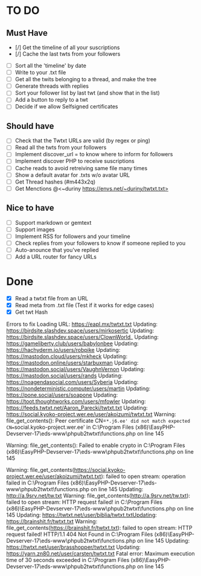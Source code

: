# TO DO
## Must Have
- [/] Get the timeline of all your suscriptions
- [/] Cache the last twts from your followers
- [ ] Sort all the 'timeline' by date
- [ ] Write to your .txt file
- [ ] Get all the twits belonging to a thread, and make the tree
- [ ] Generate threads with replies
- [ ] Sort your follower list by last twt (and show that in the list)
- [ ] Add a button to reply to a twt
- [ ] Decide if we allow Selfsigned certificates
## Should have
- [ ] Check that the Twtxt URLs are valid (by regex or ping)
- [ ] Read all the twts from your followers
- [ ] Implement discover_url = to know where to inform for followers
- [ ] Implement discover PHP to receive suscriptions
- [ ] Cache reads to avoid retreiving same file many times
- [ ] Show a default avatar for .txts w/o avatar URL
- [ ] Get Thread hashes (#m443x2q)
- [ ] Get Menctions @<~duriny https://envs.net/~duriny/twtxt.txt>
## Nice to have
- [ ] Support markdown or gemtext
- [ ] Support images
- [ ] Implement RSS for followers and your timeline
- [ ] Check replies from your followers to know if someone replied to you
- [ ] Auto-anounce that you've replied
- [ ] Add a URL router for fancy URLs

# Done
- [X] Read a twtxt file from an URL
- [X] Read meta from .txt file (Test if it works for edge cases)
- [X] Get twt Hash

Errors to fix
Loading URL: https://eapl.mx/twtxt.txt
Updating: https://birdsite.slashdev.space/users/mirkosertic
Updating: https://birdsite.slashdev.space/users/ClownWorld_
Updating: https://gameliberty.club/users/babylonbee
Updating: https://hachyderm.io/users/robpike
Updating: https://mastodon.cloud/users/mkheck
Updating: https://mastodon.online/users/starbuxman
Updating: https://mastodon.social/users/VaughnVernon
Updating: https://mastodon.social/users/rands
Updating: https://noagendasocial.com/users/Syberia
Updating: https://nondeterministic.computer/users/martin
Updating: https://pone.social/users/soapone
Updating: https://toot.thoughtworks.com/users/mfowler
Updating: https://feeds.twtxt.net/Aaron_Parecki/twtxt.txt
Updating: https://social.kyoko-project.wer.ee/user/akoizumi/twtxt.txt
Warning: file_get_contents(): Peer certificate CN=`*.j6.ee' did not match expected CN=`social.kyoko-project.wer.ee' in C:\Program Files (x86)\EasyPHP-Devserver-17\eds-www\phpub2twtxt\functions.php on line 145

Warning: file_get_contents(): Failed to enable crypto in C:\Program Files (x86)\EasyPHP-Devserver-17\eds-www\phpub2twtxt\functions.php on line 145

Warning: file_get_contents(https://social.kyoko-project.wer.ee/user/akoizumi/twtxt.txt): failed to open stream: operation failed in C:\Program Files (x86)\EasyPHP-Devserver-17\eds-www\phpub2twtxt\functions.php on line 145
Updating: http://a.9srv.net/tw.txt
Warning: file_get_contents(http://a.9srv.net/tw.txt): failed to open stream: HTTP request failed! in C:\Program Files (x86)\EasyPHP-Devserver-17\eds-www\phpub2twtxt\functions.php on line 145
Updating: https://twtxt.net/user/biblia/twtxt.txtUpdating: https://brainshit.fr/twtxt.txt
Warning: file_get_contents(https://brainshit.fr/twtxt.txt): failed to open stream: HTTP request failed! HTTP/1.1 404 Not Found in C:\Program Files (x86)\EasyPHP-Devserver-17\eds-www\phpub2twtxt\functions.php on line 145
Updating: https://twtxt.net/user/brasshopper/twtxt.txt
Updating: https://yarn.zn80.net/user/carsten/twtxt.txt
Fatal error: Maximum execution time of 30 seconds exceeded in C:\Program Files (x86)\EasyPHP-Devserver-17\eds-www\phpub2twtxt\functions.php on line 145